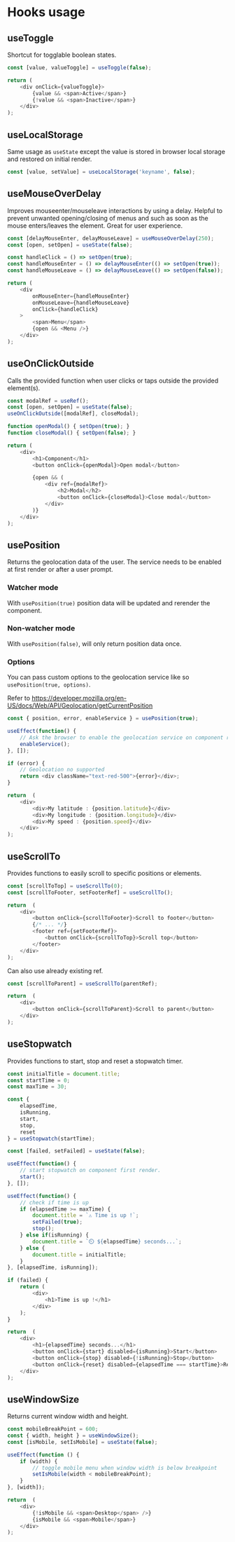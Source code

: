 # Hooks usage


## useToggle

Shortcut for togglable boolean states.

```js
const [value, valueToggle] = useToggle(false);

return (
    <div onClick={valueToggle}>
        {value && <span>Active</span>}
        {!value && <span>Inactive</span>}
    </div>
);
```


## useLocalStorage

Same usage as `useState` except the value is stored in browser local storage and restored on initial render.

```js
const [value, setValue] = useLocalStorage('keyname', false);
```


## useMouseOverDelay

Improves mouseenter/mouseleave interactions by using a delay. Helpful to prevent unwanted opening/closing of menus and such as soon as the mouse enters/leaves the element. Great for user experience.

```js
const [delayMouseEnter, delayMouseLeave] = useMouseOverDelay(250);
const [open, setOpen] = useState(false);

const handleClick = () => setOpen(true);
const handleMouseEnter = () => delayMouseEnter(() => setOpen(true));
const handleMouseLeave = () => delayMouseLeave(() => setOpen(false));

return (
    <div
        onMouseEnter={handleMouseEnter}
        onMouseLeave={handleMouseLeave}
        onClick={handleClick}
    >
        <span>Menu</span>
        {open && <Menu />}
    </div>
);
```


## useOnClickOutside

Calls the provided function when user clicks or taps outside the provided element(s).

```js
const modalRef = useRef();
const [open, setOpen] = useState(false);
useOnClickOutside([modalRef], closeModal);

function openModal() { setOpen(true); }
function closeModal() { setOpen(false); }

return (
    <div>
        <h1>Component</h1>
        <button onClick={openModal}>Open modal</button>

        {open && (
            <div ref={modalRef}>
                <h2>Modal</h2>
                <button onClick={closeModal}>Close modal</button>
            </div>
        )}
    </div>
);
```

##  usePosition

Returns the geolocation data of the user. The service needs to be enabled at first render or after a user prompt.

### Watcher mode

With `usePosition(true)` position data will be updated and rerender the component.

### Non-watcher mode

With `usePosition(false)`, will only return position data once.

### Options

You can pass custom options to the geolocation service like so `usePosition(true, options)`.

Refer to https://developer.mozilla.org/en-US/docs/Web/API/Geolocation/getCurrentPosition

```js
const { position, error, enableService } = usePosition(true);

useEffect(function() {
    // Ask the browser to enable the geolocation service on component render.
    enableService();
}, []);

if (error) {
    // Geolocation no supported
    return <div className="text-red-500">{error}</div>;
}

return  (
    <div>
        <div>My latitude : {position.latitude}</div>
        <div>My longitude : {position.longitude}</div>
        <div>My speed : {position.speed}</div>
    </div>
);
```


## useScrollTo

Provides functions to easily scroll to specific positions or elements.

```js
const [scrollToTop] = useScrollTo(0);
const [scrollToFooter, setFooterRef] = useScrollTo();

return  (
    <div>
        <button onClick={scrollToFooter}>Scroll to footer</button>
        {/* ... */}
        <footer ref={setFooterRef}>
            <button onClick={scrollToTop}>Scroll top</button>
        </footer>
    </div>
);
```

Can also use already existing ref.

```js
const [scrollToParent] = useScrollTo(parentRef);

return  (
    <div>
        <button onClick={scrollToParent}>Scroll to parent</button>
    </div>
);
```

## useStopwatch

Provides functions to start, stop and reset a stopwatch timer.

```js
const initialTitle = document.title;
const startTime = 0;
const maxTime = 30;

const {
    elapsedTime,
    isRunning,
    start,
    stop,
    reset
} = useStopwatch(startTime);

const [failed, setFailed] = useState(false);

useEffect(function() {
    // start stopwatch on component first render.
    start();
}, []);

useEffect(function() {
    // check if time is up
    if (elapsedTime >= maxTime) {
        document.title = `⚠️ Time is up !`;
        setFailed(true);
        stop();
    } else if(isRunning) {
        document.title = `⏲️ ${elapsedTime} seconds...`;
    } else {
        document.title = initialTitle;
    }
}, [elapsedTime, isRunning]);

if (failed) {
    return (
        <div>
            <h1>Time is up !</h1>
        </div>
    );
}

return  (
    <div>
        <h1>{elapsedTime} seconds...</h1>
        <button onClick={start} disabled={isRunning}>Start</button>
        <button onClick={stop} disabled={!isRunning}>Stop</button>
        <button onClick={reset} disabled={elapsedTime === startTime}>Reset</button>
    </div>
);
```

## useWindowSize

Returns current window width and height.

```js
const mobileBreakPoint = 600;
const { width, height } = useWindowSize();
const [isMobile, setIsMobile] = useState(false);

useEffect(function () {
    if (width) {
        // toggle mobile menu when window width is below breakpoint
        setIsMobile(width < mobileBreakPoint);
    }
}, [width]);

return  (
    <div>
        {!isMobile && <span>Desktop</span> />}
        {isMobile && <span>Mobile</span>}
    </div>
);
```
